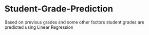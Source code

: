 # Student-Grade-Prediction
Based on previous grades and some other factors student grades are predicted using Linear Regression
